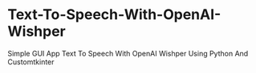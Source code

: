 # Text-To-Speech-With-OpenAI-Wishper
Simple GUI App Text To Speech With OpenAI Wishper Using Python And Customtkinter
